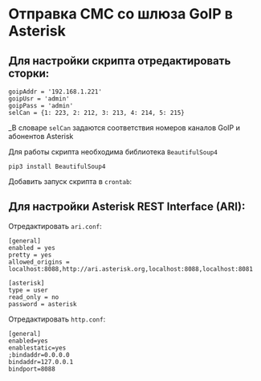 # Отправка СМС со шлюза GoIP в Asterisk

## Для настройки скрипта отредактировать сторки:

```
goipAddr = '192.168.1.221'
goipUsr = 'admin'
goipPass = 'admin'
selCan = {1: 223, 2: 212, 3: 213, 4: 214, 5: 215}
```

_В словаре ```selCan``` задаются соответствия номеров каналов GoIP и абонентов Asterisk

Для работы скрипта необходима библиотека ``BeautifulSoup4``

```pip3 install BeautifulSoup4```

Добавить запуск скрипта в ```crontab```:

## Для настройки Asterisk REST Interface (ARI):

Отредактировать ```ari.conf```:

```
[general]
enabled = yes
pretty = yes
allowed_origins = localhost:8088,http://ari.asterisk.org,localhost:8088,localhost:8081

[asterisk]
type = user
read_only = no
password = asterisk
```

Отредактировать ```http.conf```:
```
[general]
enabled=yes
enablestatic=yes
;bindaddr=0.0.0.0
bindaddr=127.0.0.1
bindport=8088
```
